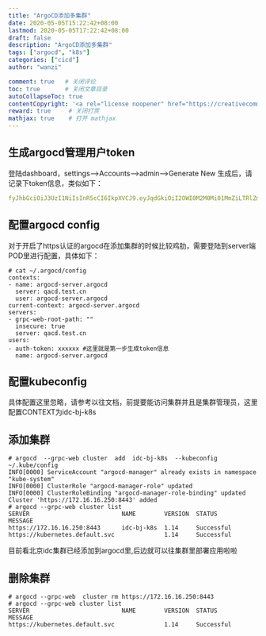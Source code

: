 ```yaml
---
title: "ArgoCD添加多集群"
date: 2020-05-05T15:22:42+08:00
lastmod: 2020-05-05T17:22:42+08:00
draft: false
description: "ArgoCD添加多集群"
tags: ["argocd", "k8s"]
categories: ["cicd"]
author: "wanzi"

comment: true   # 关闭评论
toc: true       # 关闭文章目录
autoCollapseToc: true
contentCopyright: '<a rel="license noopener" href="https://creativecommons.org/licenses/by-nc-nd/4.0/" target="_blank">CC BY-NC-ND 4.0</a>'
reward: true     # 关闭打赏
mathjax: true    # 打开 mathjax
---
```



## 生成argocd管理用户token
登陆dashboard，settings-->Accounts-->admin-->Generate New
生成后，请记录下token信息，类似如下：

```yaml
fyJhbGciOiJ3UzI1NiIsInR5cCI6IkpXVCJ9.eyJqdGkiOiI2OWI0M2M0Mi01MmZiLTRlZmItODIxOC0yOWU3NGM5MWI0NDIiLCJpYXQiOjE1OTUzMTEx3zQsImlzcyI6ImFyZ29jZCIsIm5iZiI6MTU5NTMxMTE3NCwic3ViIjoib3duZXIifQ.9u4XzArEeaz7G2Q2TWusnTkakEmq9BYDAUHr3dC6wG5
```

## 配置argocd config
对于开启了https认证的argocd在添加集群的时候比较鸡肋，需要登陆到server端POD里进行配置，具体如下：

```shell
# cat ~/.argocd/config
contexts:
- name: argocd-server.argocd
  server: qacd.test.cn
  user: argocd-server.argocd
current-context: argocd-server.argocd
servers:
- grpc-web-root-path: ""
  insecure: true
  server: qacd.test.cn
users:
- auth-token: xxxxxx #这里就是第一步生成token信息
  name: argocd-server.argocd
```

## 配置kubeconfig

具体配置这里忽略，请参考以往文档，前提要能访问集群并且是集群管理员，这里配置CONTEXT为idc-bj-k8s

## 添加集群

```shell
# argocd  --grpc-web cluster  add  idc-bj-k8s  --kubeconfig ~/.kube/config
INFO[0000] ServiceAccount "argocd-manager" already exists in namespace "kube-system"
INFO[0000] ClusterRole "argocd-manager-role" updated
INFO[0000] ClusterRoleBinding "argocd-manager-role-binding" updated
Cluster 'https://172.16.16.250:8443' added
# argocd --grpc-web cluster list
SERVER                          NAME        VERSION  STATUS      MESSAGE
https://172.16.16.250:8443      idc-bj-k8s  1.14     Successful
https://kubernetes.default.svc              1.14     Successful
```

目前看北京idc集群已经添加到argocd里,后边就可以往集群里部署应用啦啦

## 删除集群

```
# argocd --grpc-web  cluster rm https://172.16.16.250:8443
# argocd --grpc-web cluster list
SERVER                          NAME        VERSION  STATUS      MESSAGE
https://kubernetes.default.svc              1.14     Successful
```
